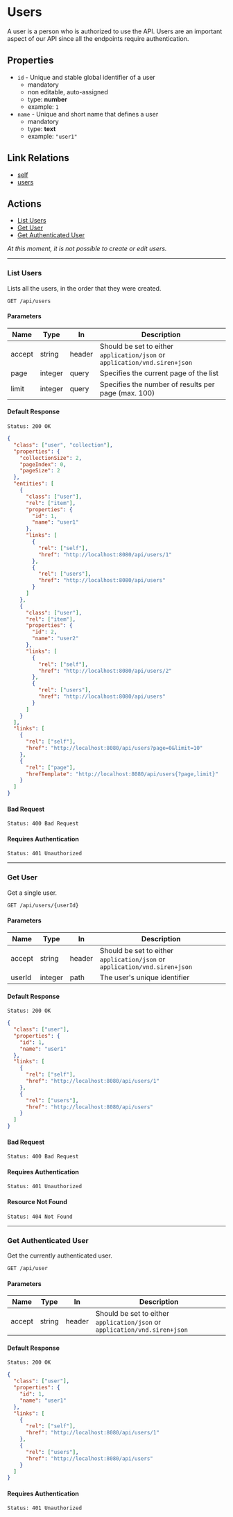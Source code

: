 # Users

A user is a person who is authorized to use the API. Users are an important aspect of our API since all the endpoints require authentication. 

## Properties
* `id` - Unique and stable global identifier of a user
    * mandatory
    * non editable, auto-assigned
    * type: **number**
    * example: `1`
* `name` - Unique and short name that defines a user
    * mandatory
    * type: **text**
    * example: `"user1"`

## Link Relations
* [self](#get-user)
* [users](#list-users)

## Actions
* [List Users](#list-users)
* [Get User](#get-user)
* [Get Authenticated User](#get-authenticated-user)

*At this moment, it is not possible to create or edit users.*

------
### List Users
Lists all the users, in the order that they were created.

```http
GET /api/users
```

#### Parameters
| Name        | Type        | In         | Description                                                                           |
| ----------- | ----------- | ---------- | ------------------------------------------------------------------------------------- |
| accept      | string      | header     | Should be set to either `application/json` or `application/vnd.siren+json`            |
| page        | integer     | query      | Specifies the current page of the list                                                |
| limit       | integer     | query      | Specifies the number of results per page (max. 100)                                   |

#### Default Response
```
Status: 200 OK
```
```json
{
  "class": ["user", "collection"],
  "properties": {
    "collectionSize": 2,
    "pageIndex": 0,
    "pageSize": 2
  },
  "entities": [
    {
      "class": ["user"],
      "rel": ["item"],
      "properties": {
        "id": 1,
        "name": "user1"
      },
      "links": [
        {
          "rel": ["self"],
          "href": "http://localhost:8080/api/users/1"
        },
        {
          "rel": ["users"],
          "href": "http://localhost:8080/api/users"
        }
      ]
    },
    {
      "class": ["user"],
      "rel": ["item"],
      "properties": {
        "id": 2,
        "name": "user2"
      },
      "links": [
        {
          "rel": ["self"],
          "href": "http://localhost:8080/api/users/2"
        },
        {
          "rel": ["users"],
          "href": "http://localhost:8080/api/users"
        }
      ]
    }
  ],
  "links": [
    {
      "rel": ["self"],
      "href": "http://localhost:8080/api/users?page=0&limit=10"
    },
    {
      "rel": ["page"],
      "hrefTemplate": "http://localhost:8080/api/users{?page,limit}"
    }
  ]
}
```
#### Bad Request
```
Status: 400 Bad Request
```

#### Requires Authentication
```
Status: 401 Unauthorized
```

------
### Get User
Get a single user.

```http
GET /api/users/{userId}
```

#### Parameters
| Name        | Type        | In         | Description                                                                           |
| ----------- | ----------- | ---------- | ------------------------------------------------------------------------------------- |
| accept      | string      | header     | Should be set to either `application/json` or `application/vnd.siren+json`            |
| userId      | integer     | path       | The user's unique identifier                                                          |

#### Default Response
```
Status: 200 OK
```
```json
{
  "class": ["user"],
  "properties": {
    "id": 1,
    "name": "user1"
  },
  "links": [
    {
      "rel": ["self"],
      "href": "http://localhost:8080/api/users/1"
    },
    {
      "rel": ["users"],
      "href": "http://localhost:8080/api/users"
    }
  ]
}
```
#### Bad Request
```
Status: 400 Bad Request
```

#### Requires Authentication
```
Status: 401 Unauthorized
```

#### Resource Not Found
```
Status: 404 Not Found
```

------
### Get Authenticated User
Get the currently authenticated user.

```http
GET /api/user
```

#### Parameters
| Name        | Type        | In         | Description                                                                           |
| ----------- | ----------- | ---------- | ------------------------------------------------------------------------------------- |
| accept      | string      | header     | Should be set to either `application/json` or `application/vnd.siren+json`            |

#### Default Response
```
Status: 200 OK
```
```json
{
  "class": ["user"],
  "properties": {
    "id": 1,
    "name": "user1"
  },
  "links": [
    {
      "rel": ["self"],
      "href": "http://localhost:8080/api/users/1"
    },
    {
      "rel": ["users"],
      "href": "http://localhost:8080/api/users"
    }
  ]
}
```

#### Requires Authentication
```
Status: 401 Unauthorized
```